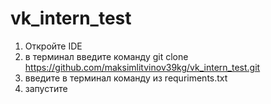 # vk_intern_test
1) Откройте IDE
2) в терминал введите команду git clone https://github.com/maksimlitvinov39kg/vk_intern_test.git
3) введите в терминал команду из requriments.txt
4) запустите
